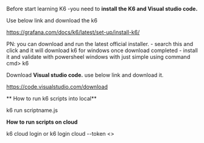 Before start learning K6 -you need to **install the K6 and Visual studio code.**

Use below link and download the k6

https://grafana.com/docs/k6/latest/set-up/install-k6/

PN: you can download and run the latest official installer. - search this and click and it will download k6 for windows
 once download completed - install it and validate with powersheel windows with just simple using command 
 cmd> k6

 Download **Visual studio code.** use below link and download it.

 https://code.visualstudio.com/download

** How to run k6 scripts into local**

 k6 run scriptname.js

 **How to run scripts on cloud**

 k6 cloud login or k6 login cloud --token <<provide token here>>
